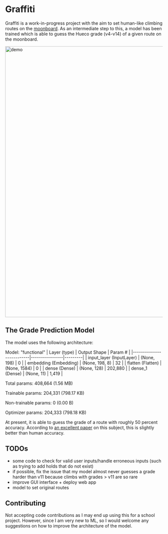 # Graffiti
Graffiti is a work-in-progress project with the aim to set human-like climbing routes on the [moonboard](https://moonclimbing.com/moonboard). As an intermediate step to this, a model has been trained which is able to guess the Hueco grade (v4-v14) of a given route on the moonboard. 

<img width="863" alt="demo" src="https://github.com/user-attachments/assets/6d023c56-6152-468d-a3d2-2da39ab86da7">

## The Grade Prediction Model
The model uses the following architecture:

Model: "functional"
| Layer (type)             | Output Shape   | Param # |
|--------------------------|----------------|---------|
| input_layer (InputLayer) | (None, 198)    | 0       |
| embedding (Embedding)    | (None, 198, 8) | 32      |
| flatten (Flatten)        | (None, 1584)   | 0       |
| dense (Dense)            | (None, 128)    | 202,880 |
| dense_1 (Dense)          | (None, 11)     | 1,419   |

 Total params: 408,664 (1.56 MB)
 
 Trainable params: 204,331 (798.17 KB)
 
 Non-trainable params: 0 (0.00 B)
 
 Optimizer params: 204,333 (798.18 KB)

At present, it is able to guess the grade of a route with roughly 50 percent accuracy. According to [an excellent paper](https://ar5iv.labs.arxiv.org/html/2311.12419) on this subject, this is slightly better than human accuracy.


## TODOs
- some code to check for valid user inputs/handle erroneous inputs (such as trying to add holds that do not exist)
- if possible, fix the issue that my model almost never guesses a grade harder than v11 because climbs with grades > v11 are so rare
- improve GUI interface + deploy web app
- model to set original routes

## Contributing
Not accepting code contributions as I may end up using this for a school project.
However, since I am very new to ML, so I would welcome any suggestions on how to improve the architecture of the model.

